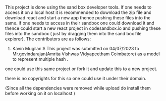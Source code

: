 This project is done using the sand box developer tools.
If one needs to access it on a local host it is recommended to download the zip file and download react and start a new app thence pushing these files into the same.
if one needs to access in their sandbox one could download it and thence could start a new react project in codesandbox.io and pushing these files into the sandbox ( just by dragging them into the sand box file explorer).
The contributors are as follows:

1. Kavin Mugilan S
This project was submitted on 04/07/2023 to Mr.govindarajan(Amrita Vishwas Vidyapeetham Coimbatore) as a model to represent multiple hash .

one could use this same project or fork it and update this to a new project.

there is no copyrights for this so one could use it under their domain.

(Since all the dependencies were removed while upload  do install them before working on it on localhost )
